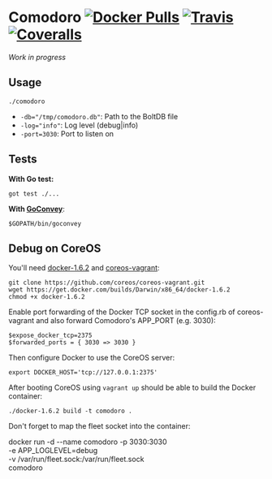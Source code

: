 # Comodoro [![Docker Pulls](https://img.shields.io/docker/pulls/mfellner/comodoro.svg)](https://registry.hub.docker.com/u/mfellner/comodoro) [![Travis](https://img.shields.io/travis/mfellner/comodoro.svg?style=flat-square)](https://travis-ci.org/mfellner/comodoro) [![Coveralls](https://img.shields.io/coveralls/mfellner/comodoro.svg?style=flat-square)](https://coveralls.io/r/mfellner/comodoro)

*Work in progress*

## Usage

    ./comodoro

* `-db="/tmp/comodoro.db"`: Path to the BoltDB file
* `-log="info"`: Log level (debug|info)
* `-port=3030`: Port to listen on

## Tests

**With Go test:**

    got test ./...

**With [GoConvey](http://goconvey.co/)**:

    $GOPATH/bin/goconvey

## Debug on CoreOS

You'll need [docker-1.6.2](https://docs.docker.com/installation/binaries/)
and [coreos-vagrant](https://github.com/coreos/coreos-vagrant/):

    git clone https://github.com/coreos/coreos-vagrant.git
    wget https://get.docker.com/builds/Darwin/x86_64/docker-1.6.2
    chmod +x docker-1.6.2

Enable port forwarding of the Docker TCP socket in the config.rb of coreos-vagrant
and also forward Comodoro's APP_PORT (e.g. 3030):

    $expose_docker_tcp=2375
    $forwarded_ports = { 3030 => 3030 }

Then configure Docker to use the CoreOS server:

    export DOCKER_HOST='tcp://127.0.0.1:2375'

After booting CoreOS using `vagrant up` should be able to build the
Docker container:

    ./docker-1.6.2 build -t comodoro .

Don't forget to map the fleet socket into the container:

docker run -d --name comodoro -p 3030:3030 \
  -e APP_LOGLEVEL=debug \
  -v /var/run/fleet.sock:/var/run/fleet.sock \
  comodoro
